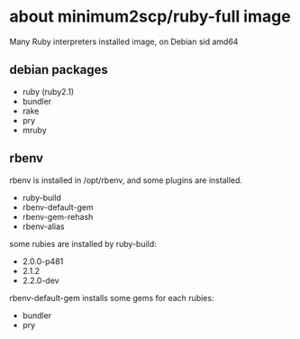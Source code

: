 # about minimum2scp/ruby-full image

Many Ruby interpreters installed image, on Debian sid amd64

## debian packages

 * ruby (ruby2.1)
 * bundler
 * rake
 * pry
 * mruby

## rbenv

rbenv is installed in /opt/rbenv, and some plugins are installed.

 * ruby-build
 * rbenv-default-gem
 * rbenv-gem-rehash
 * rbenv-alias

some rubies are installed by ruby-build:

 * 2.0.0-p481
 * 2.1.2
 * 2.2.0-dev

rbenv-default-gem installs some gems for each rubies:

 * bundler
 * pry


